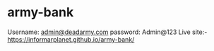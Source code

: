 # army-bank
Username: admin@deadarmy.com
password: Admin@123
Live site:- https://informarplanet.github.io/army-bank/


